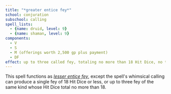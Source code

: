 ```yaml
---
title: "*greater entice fey*"
school: conjuration
subschool: calling
spell_lists:
  - {name: druid, level: 9}
  - {name: shaman, level: 9}
components:
  - V
  - S
  - M (offerings worth 2,500 gp plus payment)
  - DF
effect: up to three called fey, totaling no more than 18 Hit Dice, no two of which can appear more than 30 ft. apart
---
```


This spell functions as [*lesser entice fey*](/spells/lesser-entice-fey/), except the spell's whimsical calling can produce a single fey of 18 Hit Dice or less, or up to three fey of the same kind whose Hit Dice total no more than 18.

